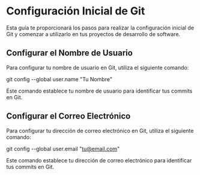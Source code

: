 # Configuración Inicial de Git

Esta guía te proporcionará los pasos para realizar la configuración inicial de Git y comenzar a utilizarlo en tus proyectos de desarrollo de software.

## Configurar el Nombre de Usuario

Para configurar tu nombre de usuario en Git, utiliza el siguiente comando:

git config --global user.name "Tu Nombre"

Este comando establece tu nombre de usuario para identificar tus commits en Git.

## Configurar el Correo Electrónico

Para configurar tu dirección de correo electrónico en Git, utiliza el siguiente comando:

git config --global user.email "tu@email.com"

Este comando establece tu dirección de correo electrónico para identificar tus commits en Git.